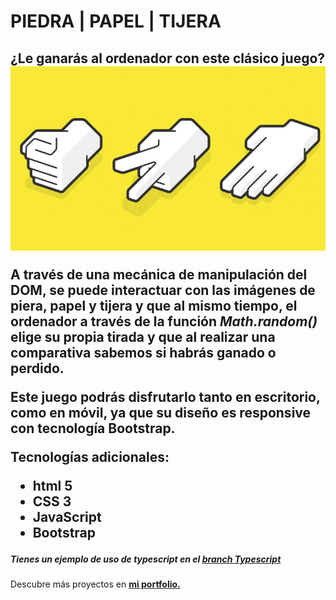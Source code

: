 <h1>PIEDRA | PAPEL | TIJERA</h1>

<h2>¿Le ganarás al ordenador con este clásico juego?

<img src="piedra.jpg">

A través de una mecánica de manipulación del DOM, se puede interactuar con las imágenes de piera, papel y tijera y que al mismo tiempo, el ordenador a través de la función <em>Math.random()</em> elige su propia tirada y que al realizar una comparativa sabemos si habrás ganado o perdido.

Este juego podrás disfrutarlo tanto en escritorio, como en móvil, ya que su <b>diseño es responsive con tecnología Bootstrap.</b>

Tecnologías adicionales:
<ul>
<li> html 5</li>
<li> CSS 3 </li>
<li> JavaScript</li>
<li> Bootstrap</li>
</ul>

<h5>Tienes un ejemplo de uso de typescript en el <a href="https://github.com/primerocomunico/piedra-papel-tijera/tree/typescript" target="_blank">branch Typescript</a></h5>

Descubre más proyectos en <b><a href="https://primerocomunico.github.io/portfolio/" target="_blank">mi portfolio.</a></b>
<!--  -->
